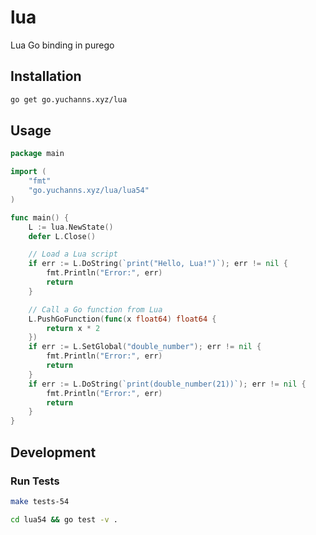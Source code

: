 # lua
Lua Go binding in purego

## Installation

```bash
go get go.yuchanns.xyz/lua
```

## Usage

```go
package main

import (
    "fmt"
    "go.yuchanns.xyz/lua/lua54"
)

func main() {
    L := lua.NewState()
    defer L.Close()

    // Load a Lua script
    if err := L.DoString(`print("Hello, Lua!")`); err != nil {
        fmt.Println("Error:", err)
        return
    }

    // Call a Go function from Lua
    L.PushGoFunction(func(x float64) float64 {
        return x * 2
    })
    if err := L.SetGlobal("double_number"); err != nil {
        fmt.Println("Error:", err)
        return
    }
    if err := L.DoString(`print(double_number(21))`); err != nil {
        fmt.Println("Error:", err)
        return
    }
}
```

## Development

### Run Tests

```bash
make tests-54

cd lua54 && go test -v .
```
